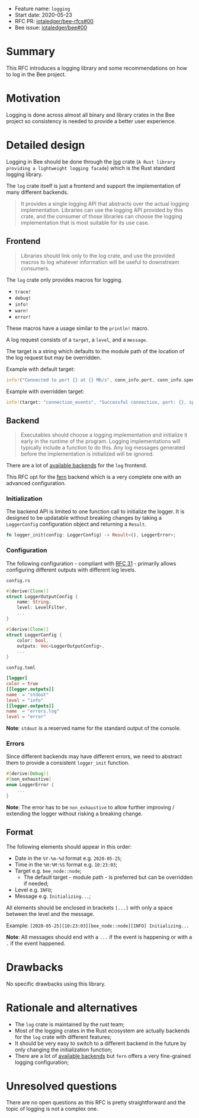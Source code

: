 + Feature name: `logging`
+ Start date: 2020-05-23
+ RFC PR: [iotaledger/bee-rfcs#00](https://github.com/iotaledger/bee-rfcs/pull/00)
+ Bee issue: [iotaledger/bee#00](https://github.com/iotaledger/bee/issues/00)

# Summary

This RFC introduces a logging library and some recommendations on how to log in the Bee project.

# Motivation

Logging is done across almost all binary and library crates in the Bee project so consistency is needed to provide a
better user experience.

# Detailed design

Logging in Bee should be done through the [log](https://crates.io/crates/log) crate (`A Rust library providing a
lightweight logging facade`) which is the Rust standard logging library.

The `log` crate itself is just a frontend and support the implementation of many different backends.

> It provides a single logging API that abstracts over the actual logging implementation. Libraries can use the logging
API provided by this crate, and the consumer of those libraries can choose the logging implementation that is most
suitable for its use case.

## Frontend

> Libraries should link only to the log crate, and use the provided macros to log whatever information will be useful
to downstream consumers.

The `log` crate only provides macros for logging.

- `trace!`
- `debug!`
- `info!`
- `warn!`
- `error!`

These macros have a usage similar to the `println!` macro.

A log request consists of a `target`, a `level`, and a `message`.

The target is a string which defaults to the module path of the location of the log request but may be overridden.

Example with default target:
```rust
info!("Connected to port {} at {} Mb/s", conn_info.port, conn_info.speed);
```

Example with overridden target:
```rust
info!(target: "connection_events", "Successful connection, port: {}, speed: {}", conn_info.port, conn_info.speed);
```

## Backend

> Executables should choose a logging implementation and initialize it early in the runtime of the program. Logging
implementations will typically include a function to do this. Any log messages generated before the implementation is
initialized will be ignored.

There are a lot of [available backends](https://docs.rs/log/0.4.8/log/#available-logging-implementations) for the `log`
frontend.

This RFC opt for the [fern](https://docs.rs/fern) backend which is a very complete one with an advanced configuration.

### Initialization

The backend API is limited to one function call to initialize the logger. It is designed to be updatable without
breaking changes by taking a `LoggerConfig` configuration object and returning a `Result`.

```rust
fn logger_init(config: LoggerConfig) -> Result<(), LoggerError>;
```

### Configuration

The following configuration - compliant with [RFC 31](https://github.com/iotaledger/bee-rfcs/blob/master/text/0031-configuration.md) -
primarily allows configuring different outputs with different log levels.

`config.rs`
```rust
#[derive(Clone)]
struct LoggerOutputConfig {
    name: String,
    level: LevelFilter,
    ...
}

#[derive(Clone)]
struct LoggerConfig {
    color: bool,
    outputs: Vec<LoggerOutputConfig>,
    ...
}
```

`config.toml`
```toml
[logger]
color = true
[[logger.outputs]]
name  = "stdout"
level = "info"
[[logger.outputs]]
name  = "errors.log"
level = "error"
```

**Note**: `stdout` is a reserved name for the standard output of the console.

### Errors

Since different backends may have different errors, we need to abstract them  to provide a consistent `logger_init`
function.

```rust
#[derive(Debug)]
#[non_exhaustive]
enum LoggerError {
    ...
}
```

**Note**: The error has to be `non_exhaustive` to allow further improving / extending the logger without risking a
breaking change.

## Format

The following elements should appear in this order:
- Date in the `%Y-%m-%d` format e.g. `2020-05-25`;
- Time in the `%H:%M:%S` format e.g. `10:23:03`;
- Target e.g. `bee_node::node`;
    - The default target - module path - is preferred but can be overridden if needed;
- Level e.g. `INFO`;
- Message e.g. `Initializing...`;

All elements should be enclosed in brackets `[...]` with only a space between the level and the message.

Example: `[2020-05-25][10:23:03][bee_node::node][INFO] Initializing...`

**Note**: All messages should end with a `...` if the event is happening or with a `.` if the event happened.

# Drawbacks

No specific drawbacks using this library.

# Rationale and alternatives

- The `log` crate is maintained by the rust team;
- Most of the logging crates in the Rust ecosystem are actually backends for the `log` crate with different features;
- It should be very easy to switch to a different backend in the future by only changing the initialization function;
- There are a lot of [available backends](https://docs.rs/log/0.4.8/log/#available-logging-implementations) but `fern`
  offers a very fine-grained logging configuration;

# Unresolved questions

There are no open questions as this RFC is pretty straightforward and the topic of logging is not a complex one.
